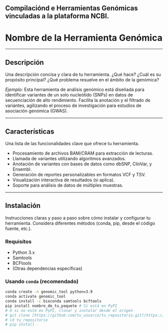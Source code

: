 ## Compilaciónd e Herramientas Genómicas vinculadas a la plataforma NCBI.

# Nombre de la Herramienta Genómica

---

## Descripción

Una descripción concisa y clara de tu herramienta. ¿Qué hace? ¿Cuál es su propósito principal? ¿Qué problema resuelve en el ámbito de la genómica?

*Ejemplo:*
Esta herramienta de análisis genómico está diseñada para identificar variantes de un solo nucleótido (SNPs) en datos de secuenciación de alto rendimiento. Facilita la anotación y el filtrado de variantes, agilizando el proceso de investigación para estudios de asociación genómica (GWAS).

---

## Características

Una lista de las funcionalidades clave que ofrece tu herramienta.

* Procesamiento de archivos BAM/CRAM para extracción de lecturas.
* Llamada de variantes utilizando algoritmos avanzados.
* Anotación de variantes con bases de datos como dbSNP, ClinVar, y Ensembl.
* Generación de reportes personalizables en formatos VCF y TSV.
* Visualización interactiva de resultados (si aplica).
* Soporte para análisis de datos de múltiples muestras.

---

## Instalación

Instrucciones claras y paso a paso sobre cómo instalar y configurar tu herramienta. Considera diferentes métodos (conda, pip, desde el código fuente, etc.).

### Requisitos

* Python 3.x
* Samtools
* BCFtools
* (Otras dependencias específicas)

### Usando `conda` (recomendado)

```bash
conda create -n genomic_tool python=3.9
conda activate genomic_tool
conda install -c bioconda samtools bcftools
pip install nombre_de_tu_paquete # Si está en PyPI
# O si no está en PyPI, clonar y instalar desde el origen
# git clone [https://github.com/tu_usuario/tu_repositorio.git](https://github.com/tu_usuario/tu_repositorio.git)
# cd tu_repositorio
# pip install .
